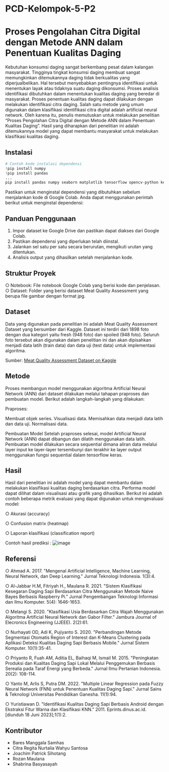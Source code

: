 # PCD-Kelompok-5-P2
# Proses Pengolahan Citra Digital dengan Metode ANN dalam Penentuan Kualitas Daging

Kebutuhan konsumsi daging sangat berkembang pesat dalam kalangan masyarakat. Tingginya tingkat konsumsi daging membuat sangat memungkinkan ditemukannya daging tidak berkualitas yang diperjualbelikan. Hal tersebut menyebabkan pentingnya identifikasi untuk menentukan layak atau tidaknya suatu daging dikonsumsi. Proses analisis identifikasi dibutuhkan dalam menentukan kualitas daging yang beredar di masyarakat. Proses penentuan kualitas daging dapat dilakukan dengan melakukan identifikasi citra daging. Salah satu metode yang umum digunakan dalam klasifikasi identifikasi citra digital adalah artificial neural network. Oleh karena itu, penulis memutuskan untuk melakukan penelitian “Proses Pengolahan Citra Digital dengan Metode ANN dalam Penentuan Kualitas Daging”. Hasil yang diharapkan dari penelitian ini adalah ditemukannya model yang dapat membantu masyarakat untuk melakukan klasifikasi kualitas daging.

## Instalasi

```python
# Contoh kode instalasi dependensi
!pip install numpy
!pip install pandas
...
pip install pandas numpy seaborn matplotlib tensorflow opencv-python keras scikit-learn lightgbm xgboost catboost
```

Pastikan untuk menginstal dependensi yang dibutuhkan sebelum menjalankan kode di Google Colab. Anda dapat menggunakan perintah berikut untuk menginstal dependensi:

## Panduan Penggunaan
1. Impor dataset ke Google Drive dan pastikan dapat diakses dari Google Colab.
2. Pastikan dependensi yang diperlukan telah diinstal.
3. Jalankan sel satu per satu secara berurutan, mengikuti urutan yang ditentukan.
4. Analisis output yang dihasilkan setelah menjalankan kode.

## Struktur Proyek
○ Notebook: File notebook Google Colab yang berisi kode dan penjelasan.
○ Dataset: Folder yang berisi dataset Meat Quality Assessment yang berupa file gambar dengan format jpg.

## Dataset
Data yang digunakan pada penelitian ini adalah Meat Quality Assessment Dataset yang bersumber dari Kaggle. Dataset ini terdiri dari 1898 foto dengan dua kategori yaitu fresh (948 foto) dan spoiled (948 foto). Seluruh foto tersebut akan digunakan dalam penelitian ini dan akan dipisahkan menjadi data latih (train data) dan data uji (test data) untuk implementasi algoritma.

Sumber: [Meat Quality Assessment Dataset on Kaggle](https://www.kaggle.com/datasets/crowww/meat-quality-assessment-based-on-deep-learning)

## Metode
Proses membangun model menggunakan algoritma Artificial Neural Network (ANN) dari dataset dilakukan melalui tahapan praproses dan pembuatan model. Berikut adalah langkah-langkah yang dilakukan:

Praproses:

Membuat objek series.
Visualisasi data.
Memisahkan data menjadi data latih dan data uji.
Normalisasi data.

Pembuatan Model
Setelah praproses selesai, model Artificial Neural Network (ANN) dapat dibangun dan dilatih menggunakan data latih. Pembuatan model dilakukan secara sequential dimana aliran data melalui layer input ke layer-layer tersembunyi dan terakhir ke layer output menggunakan fungsi sequential dalam tensorflow keras. 

## Hasil
Hasil dari penelitian ini adalah model yang dapat membantu dalam melakukan klasifikasi kualitas daging berdasarkan citra. Performa model dapat dilihat dalam visualisasi atau grafik yang dihasilkan. Berikut ini adalah contoh beberapa metrik evaluasi yang dapat digunakan untuk mengevaluasi model:

○ Akurasi (accuracy)

○ Confusion matrix (heatmap)

○ Laporan klasifikasi (classification report)

Contoh hasil prediksi : 
![image](https://github.com/PatJoo/PCD-Kelompok-5-P2/assets/86305950/adbb2731-9ae7-4220-aad2-6ce53ce2fb8c)


## Referensi
○ Ahmad A. 2017. "Mengenal Artificial Intelligence, Machine Learning, Neural Network, dan Deep Learning." Jurnal Teknologi Indonesia. 1(3):4.

○ Al-Jabbar H.M, Fitriyah H., Maulana R. 2021. "Sistem Klasifikasi Kesegaran Daging Sapi Berdasarkan Citra Menggunakan Metode Naive Bayes Berbasis Raspberry Pi." Jurnal Pengembangan Teknologi Informasi dan Ilmu Komputer. 5(4): 1646-1653.

○ Melangi S. 2020. "Klasifikasi Usia Berdasarkan Citra Wajah Menggunakan Algoritma Artificial Neural Network dan Gabor Filter." Jambura Journal of Elecronics Engineering (JJEEE). 2(2):61.

○ Nurhayati OD, Adi K, Pujiyanto S. 2020. "Perbandingan Metode Segmentasi Otomatis Region of Interest dan K-Means Clustering pada Aplikasi Deteksi Kualitas Daging Sapi Berbasis Mobile." Jurnal Sistem Komputer. 10(1):35-41.

○ Priyanto R, Fuah AM, Aditia EL, Baihaqi M, Ismail M. 2015. "Peningkatan Produksi dan Kualitas Daging Sapi Lokal Melalui Penggemukan Berbasis Serealia pada Taraf Energi yang Berbeda." Jurnal Ilmu Pertanian Indonesia. 20(2): 108-114.

○ Yanto M, Arlis S, Putra DM. 2022. "Multiple Linear Regression pada Fuzzy Neural Network (FNN) untuk Penentuan Kualitas Daging Sapi." Jurnal Sains & Teknologi Universitas Pendidikan Ganesha. 11(1):94.

○ Yuristiawan D. "Identifikasi Kualitas Daging Sapi Berbasis Android dengan Ekstraksi Fitur Warna dan Klasifikasi KNN." 2011. Eprints.dinus.ac.id. [diunduh 18 Juni 2023];1(1):2.

## Kontributor
- Bares Manggala Samhas
- Citra Regita Nurtalia Wahyu Santosa
- Joachim Patrick Sihotang
- Rozan Maulana
- Shabrina Basyasayah
